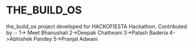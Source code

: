# THE_BUILD_OS
the_build_os project developed for HACKOFIESTA Hackathon. 
Contributed by :-
1-> Meet Bhanushali
2->Deepak Chattwani
3->Palash Baderia
4->Abhishek Pandey
5->Pranjal Adwani

